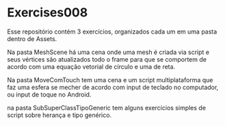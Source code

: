 # Exercises008

Esse repositório contém 3 exercícios, organizados cada um em uma pasta dentro de Assets.

Na pasta MeshScene há uma cena onde uma mesh é criada via script e seus vértices são atualizados todo o frame para que se comportem de acordo com uma equação vetorial de círculo e uma de reta.

Na pasta MoveComTouch tem uma cena e um script multiplataforma que faz uma esfera se mecher de acordo com input de teclado no computador, ou input de toque no Android.

na pasta SubSuperClassTipoGeneric tem alguns exercícios simples de script sobre herança e tipo genérico.

